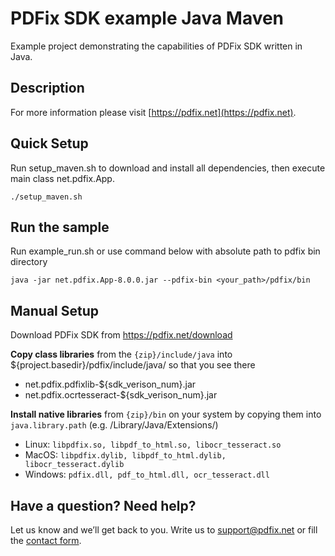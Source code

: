 # PDFix SDK example Java Maven
Example project demonstrating the capabilities of PDFix SDK written in Java.

## Description

For more information please visit [https://pdfix.net](https://pdfix.net).

## Quick Setup

Run setup_maven.sh to download and install all dependencies, then execute main class net.pdfix.App.
```
./setup_maven.sh
```

## Run the sample

Run example_run.sh or use command below with absolute path to pdfix bin directory
```
java -jar net.pdfix.App-8.0.0.jar --pdfix-bin <your_path>/pdfix/bin
```

## Manual Setup

Download PDFix SDK from https://pdfix.net/download

__Copy class libraries__ from the `{zip}/include/java` into ${project.basedir}/pdfix/include/java/ so that you see there

- net.pdfix.pdfixlib-${sdk_verison_num}.jar
- net.pdfix.ocrtesseract-${sdk_verison_num}.jar

__Install native libraries__ from `{zip}/bin` on your system by copying them into `java.library.path` (e.g. /Library/Java/Extensions/)

- Linux: `libpdfix.so, libpdf_to_html.so, libocr_tesseract.so`
- MacOS: `libpdfix.dylib, libpdf_to_html.dylib, libocr_tesseract.dylib`
- Windows: `pdfix.dll, pdf_to_html.dll, ocr_tesseract.dll`

## Have a question? Need help?
Let us know and we’ll get back to you. Write us to support@pdfix.net or fill the [contact form](https://pdfix.net/support/).
